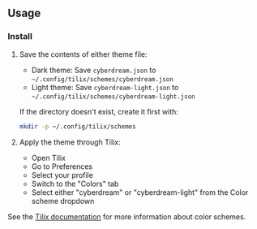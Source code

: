 ## Usage

### Install

1. Save the contents of either theme file:

    - Dark theme: Save `cyberdream.json` to `~/.config/tilix/schemes/cyberdream.json`
    - Light theme: Save `cyberdream-light.json` to `~/.config/tilix/schemes/cyberdream-light.json`

    If the directory doesn't exist, create it first with:

    ```bash
    mkdir -p ~/.config/tilix/schemes
    ```

2. Apply the theme through Tilix:
    - Open Tilix
    - Go to Preferences
    - Select your profile
    - Switch to the "Colors" tab
    - Select either "cyberdream" or "cyberdream-light" from the Color scheme dropdown

See the [Tilix documentation](https://gnunn1.github.io/tilix-web/manual/themes/) for more information about color schemes.

